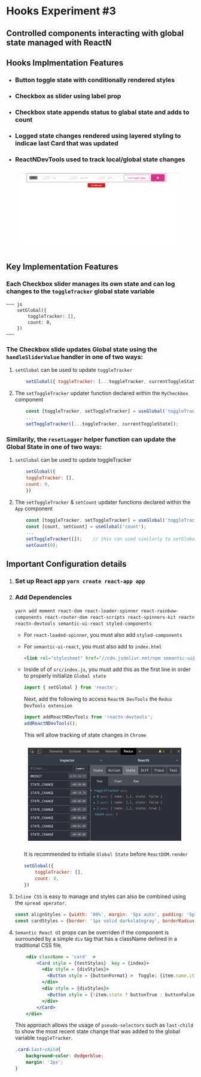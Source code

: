 # Hooks Experiment #3
## Controlled components interacting with global state managed with ReactN

## Hooks Implmentation Features
- ### Button toggle state with conditionally rendered styles
- ### Checkbox as slider using label prop 
- ### Checkbox state appends status to glabal state and adds to count
- ### Logged state changes rendered using layered styling to indicae last Card that was updated
- ### ReactNDevTools used to track local/global state changes

    <div> 
        <img style = 'margin: 10px' src = './app/src/content/hooks_exp_3.gif' alt = 'hooks demo GIF' width = 90% />
    </div>

## Key Implementation Features
### Each Checkbox slider manages its own state and can log changes to the `toggleTracker` global state variable  
    ~~~ js            
        setGlobal({
            toggleTracker: [],
            count: 0,
        })
    ~~~            


### The Checkbox slide updates Global state using the `handleSliderValue` handler in one of two ways:
1) `setGlobal` can be used to update `toggleTracker`
    ~~~js
        setGlobal({ toggleTracker: [...toggleTracker, currentToggleState]});
    ~~~
2) The `setToggleTracker` updater function declared within the `MyCheckbox` component
    ~~~ js
        const [toggleTracker, setToggleTracker] = useGlobal('toggleTracker');
        ...
        setToggleTracker([...toggleTracker, currentToggleState]);
    ~~~

### Similarily, the `resetLogger` helper function can update the Global State in one of two ways:
1) `setGlobal` can be used to update toggleTracker
    ~~~js
        setGlobal({
        toggleTracker: [],
        count: 0,
        })
    ~~~
2) The `setToggleTracker`  & `setCount` updater functions declared within the `App` component
    ~~~ js
        const [toggleTracker, setToggleTracker] = useGlobal('toggleTracker');
        const [count, setCount] = useGlobal('count');
        ...
        setToggleTracker([]);    // this can used similarly to setGlobal
        setCount(0);
    ~~~

## Important Configuration details
1) ### Set up React app `yarn create react-app app`

2) ### Add Dependencies  
    `yarn add moment react-dom react-loader-spinner react-rainbow-components react-router-dom react-scripts react-spinners-kit reactn reactn-devtools semantic-ui-react styled-components`  

    - For `react-loaded-spinner`, you must also add `styled-components`
    - For `semantic-ui-react`, you must also 
        add to `index.html`  
        ~~~ html 
        <link rel="stylesheet" href="//cdn.jsdelivr.net/npm semantic-ui@2.4.2/dist/semantic.min.css" />
        ~~~
    - Inside of of `src/index.js`, you must add this as the first line in order to properly initialize `Global state`
        ~~~ js
        import { setGlobal } from 'reactn';
        ~~~
        Next, add the following to access `ReactN DevTools` the `Redux DevTools extension` 
        ~~~ js
        import addReactNDevTools from 'reactn-devtools';
        addReactNDevTools();
        ~~~
        This will allow tracking of state changes in `Chrome`
        <div> 
            <img style = 'margin: 10px' src = './app/src/content/ReduxReactNDevTools.png' alt = 'hooks demo GIF' width = 90% />
        </div>
        
        It is recommended to initialie `Global State` before `ReactDOM.render`
        ~~~ js
        setGlobal({
            toggleTracker: [],
            count: 0,
        })
        ~~~
3) `Inline CSS` is easy to manage and styles can also be combined using the `spread operator`. 
    ~~~ js
    const alignStyles = {width: '80%', margin: '5px auto', padding: '5px', display: 'flex', alignItems: 'center'}                    
    const cardStyles = {border: '1px solid darkslategray', borderRadius: '4px', color: 'dodgerblue', ...alignStyles}
    ~~~


4) `Semantic React UI` props can be overriden if the component is surrounded by a simple `div` tag that has a className defined in a traditional CSS file.
    ~~~ jsx
        <div className = 'card'  >
            <Card style = {testStyles}  key = {index}>
              <div style = {divStyles}>
                <Button style = {buttonFormat} >  Toggle: {item.name.itemProp} </Button>  
              </div>
              <div style = {divStyles}>
                <Button style = {!item.state ? buttonTrue : buttonFalse} >  State: {!item.state ? 'True' : 'False'} </Button>    
              </div>            
            </Card>
        </div>
    ~~~
    This approach allows the usage of `pseudo-selectors` such as `last-child` to show the most recent state change that was added to the global variable `toggleTracker`.
    ~~~ css
    .card:last-child{
        background-color: dodgerblue;
        margin: '2px'; 
    }
    ~~~


